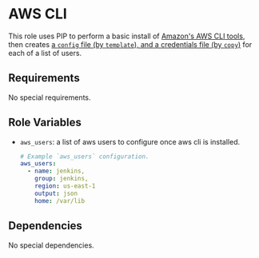 # AWS CLI

This role uses PIP to perform a basic install of [Amazon's AWS CLI
tools](http://docs.aws.amazon.com/cli/latest/userguide/cli-chap-welcome.html),
then creates [a `config` file (by `template`), and a credentials file (by
`copy`)](http://docs.aws.amazon.com/cli/latest/userguide/cli-chap-getting-started.html#cli-config-files)
for each of a list of users.

## Requirements

No special requirements.

## Role Variables

- `aws_users`: a list of aws users to configure once aws cli is
  installed.

  ```yaml
  # Example `aws_users` configuration.
  aws_users:
    - name: jenkins,
      group: jenkins,
      region: us-east-1
      output: json
      home: /var/lib
  ```

## Dependencies

No special dependencies.
